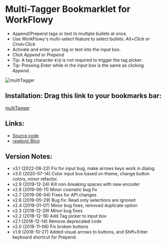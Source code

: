 # Multi-Tagger Bookmarklet for WorkFlowy
- Append/Prepend tags or text to multiple bullets at once.
- Use WorkFlowy's multi-select feature to select bullets. *Alt+Click or Cmd+Click*
- Activate and enter your tag or text into the input box.
- Click *Append* or *Prepend*
- Tip: A tag character `#|@` is not required to trigger the tag picker.
- Tip: Pressing *Enter* while in the input box is the same as clicking *Append*. 

![multiTagger](https://i.imgur.com/63F5hzZ.png)

## Installation: Drag this link to your bookmarks bar:

<a href="javascript:(function multiTagger_3_1(){function toastMsg(str,sec,err){WF.showMessage(str,err);setTimeout(WF.hideMessage,(sec||2)*1e3)}const itemNameHasTag=(item,Tag)=&gt;WF.getItemNameTags(item).some(t=&gt;t.tag.toLowerCase()===Tag.toLowerCase());const htmlEscTextForContent=str=&gt;str.replace(/&amp;/g,&quot;&amp;amp;&quot;).replace(/&gt;/g,&quot;&amp;gt;&quot;).replace(/&lt;/g,&quot;&amp;lt;&quot;).replace(/\u00A0/g,&quot; &quot;);const htmlEscText=str=&gt;str.replace(/&amp;/g,&quot;&amp;amp;&quot;).replace(/&gt;/g,&quot;&amp;gt;&quot;).replace(/&lt;/g,&quot;&amp;lt;&quot;).replace(/&quot;/g,&quot;&amp;quot;&quot;);function pendOmatic(items,input,prePend){const inputTag=input.match(/[#@][a-zA-Z0-9][\w:-]*/);const inputTagTxt=inputTag?inputTag[0].replace(/:{1,2}$/,&quot;&quot;):&quot;&quot;;const inputHasTagBorder=inputTag?prePend?input.endsWith(inputTagTxt):input.startsWith(inputTagTxt):false;input=htmlEscTextForContent(input);const pend=inputHasTagBorder?prePend?`${input} `:` ${input}`:input;WF.editGroup(()=&gt;{items.forEach(item=&gt;{if(!inputTag||!itemNameHasTag(item,inputTagTxt)){var nuName=prePend?pend+item.getName().trimLeft():item.getName().trimRight()+pend;WF.setItemName(item,nuName)}})})}function createAllTagsDataList(){const options=getRootDescendantTagCounts().getTagList().map(Tag=&gt;`&lt;option value=&quot;${Tag.tag} &quot;&gt;`);return`&lt;datalist id=&quot;tagPicker&quot;&lt;option value=&quot;&quot;&gt;${options.join('')}&lt;/datalist&gt;`}function getColors(){const p=document.querySelector(&quot;.page.active&quot;);return p?`color:${getComputedStyle(p).color};background:${getComputedStyle(p).backgroundColor};`:&quot;&quot;}function multiTagAlert(bodyHtml){const addButton=(num,name)=&gt;`&lt;button type=&quot;button&quot; class=&quot;btnX&quot; id=&quot;btn${num.toString()}&quot;&gt;${name}&lt;/button&gt;`;const inputStyle=`#inputBx{${getColors()}width:95%;height:20px;display:block;margin-top:5px;border:1px solid #ccc;border-radius:4px;padding:5px}`;const buttonStyle='.btnX{font-size:18px;background-color:steelblue;border:2px solid;border-radius:20px;color:#fff;padding:5px 15px;margin-top:16px;margin-right:16px}.btnX:focus{border-color:#c4c4c4}';const box=`&lt;div&gt;&lt;input id=&quot;inputBx&quot; type=&quot;text&quot; spellcheck=&quot;false&quot; list=&quot;tagPicker&quot;&gt;${createAllTagsDataList()}&lt;/div&gt;`;const buttons=addButton(1,&quot;Append &amp;#8614;&quot;)+addButton(2,&quot;&amp;#8612; Prepend&quot;);WF.showAlertDialog(`&lt;style&gt;${htmlEscText(inputStyle+buttonStyle)}&lt;/style&gt;&lt;div&gt;${bodyHtml}&lt;/div&gt;${box}&lt;div&gt;${buttons}&lt;/div&gt;`,&quot;Enter tag or text:&quot;);const intervalId=setInterval((function(){let inputBx=document.getElementById(&quot;inputBx&quot;);if(inputBx){clearInterval(intervalId);let userInput;const btn1=document.getElementById(&quot;btn1&quot;);const btn2=document.getElementById(&quot;btn2&quot;);inputBx.select();inputBx.addEventListener(&quot;keyup&quot;,event=&gt;{if(event.key===&quot;Enter&quot;)btn1.click()});btn1.onclick=()=&gt;{userInput=inputBx.value;WF.hideDialog();setTimeout(()=&gt;{pendOmatic(selections,userInput);WF.setSelection(selections)},50)};btn2.onclick=()=&gt;{userInput=inputBx.value;WF.hideDialog();setTimeout(()=&gt;{pendOmatic(selections,userInput,true);WF.setSelection(selections)},50)}}}),50)}const selections=WF.getSelection().filter(item=&gt;!item.isReadOnly());if(selections.length===0){return void toastMsg(`Use WorkFlowy's multi-select to select bullets, and try again. &lt;i&gt;(Alt+Click or Cmd+Click)&lt;/i&gt;`,3,true)}WF.setSelection([]);multiTagAlert(`&lt;i&gt;${selections.length} items&lt;/i&gt;`)})();">multiTagger</a>

## Links:
- [Source code](https://github.com/rawbytz/multi-tagger/blob/master/multiTagger.js)
- [rawbytz Blog](https://rawbytz.wordpress.com)


## Version Notes:
- v3.1 (2022-08-22) Fix for input bug, make arrows keys work in dialog.
- v3.0 (2020-07-14) Color input box based on theme, change button colors, minor refactor.
- v2.9 (2019-12-24) Kill non-breaking spaces with new encoder
- v2.8 (2019-06-11) Minor cosmetic bug fix
- v2.7 (2019-06-04) Fixes for API changes
- v2.6 (2019-05-29) Bug fix: Read only selections are ignored
- v2.4 (2019-01-07) Minor bug fixes, removed duplicate option
- v2.3 (2018-12-29) Minor bug fixes
- v2.2 (2018-12-18) Add Tag picker to input box
- v2.1 (2018-12-14) Remove deprecated code
- v2.0 (2018-11-06) Fix broken buttons
- v1.9 (2018-10-27) Added visual arrows to buttons, and Shift+Enter keyboard shortcut for Prepend.


<!-- 
LINKS REFERENCING THIS
@BLOGGER https://www.blogger.com/blogger.g?blogID=6597785605721546133#editor/target=page;pageID=8185578935534960183

@SOFTWARE https://rawbytz.wordpress.com/software/

@WFBLOG https://blog.workflowy.com/2018/10/11/multi-tag/
 -->
